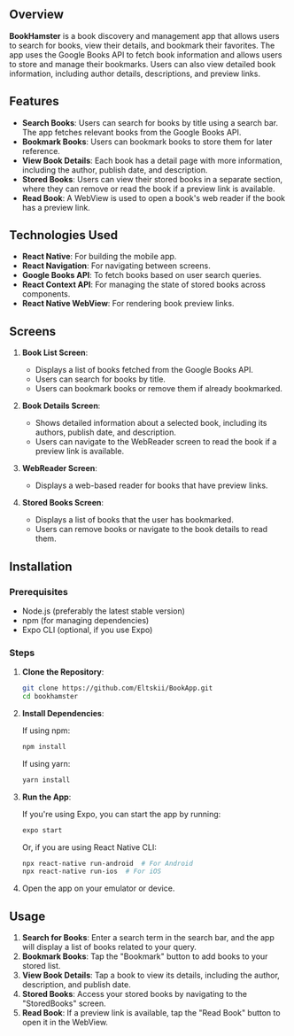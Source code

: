 ## Overview

**BookHamster** is a book discovery and management app that allows users to search for books, view their details, and bookmark their favorites. The app uses the Google Books API to fetch book information and allows users to store and manage their bookmarks. Users can also view detailed book information, including author details, descriptions, and preview links.

## Features

- **Search Books**: Users can search for books by title using a search bar. The app fetches relevant books from the Google Books API.
- **Bookmark Books**: Users can bookmark books to store them for later reference.
- **View Book Details**: Each book has a detail page with more information, including the author, publish date, and description.
- **Stored Books**: Users can view their stored books in a separate section, where they can remove or read the book if a preview link is available.
- **Read Book**: A WebView is used to open a book's web reader if the book has a preview link.

## Technologies Used

- **React Native**: For building the mobile app.
- **React Navigation**: For navigating between screens.
- **Google Books API**: To fetch books based on user search queries.
- **React Context API**: For managing the state of stored books across components.
- **React Native WebView**: For rendering book preview links.

## Screens

1. **Book List Screen**:
   - Displays a list of books fetched from the Google Books API.
   - Users can search for books by title.
   - Users can bookmark books or remove them if already bookmarked.

2. **Book Details Screen**:
   - Shows detailed information about a selected book, including its authors, publish date, and description.
   - Users can navigate to the WebReader screen to read the book if a preview link is available.

3. **WebReader Screen**:
   - Displays a web-based reader for books that have preview links.

4. **Stored Books Screen**:
   - Displays a list of books that the user has bookmarked.
   - Users can remove books or navigate to the book details to read them.

## Installation

### Prerequisites

- Node.js (preferably the latest stable version)
- npm (for managing dependencies)
- Expo CLI (optional, if you use Expo)

### Steps

1. **Clone the Repository**:

   ```bash
   git clone https://github.com/Eltskii/BookApp.git
   cd bookhamster
   ```

2. **Install Dependencies**:

   If using npm:

   ```bash
   npm install
   ```

   If using yarn:

   ```bash
   yarn install
   ```

3. **Run the App**:

   If you're using Expo, you can start the app by running:

   ```bash
   expo start
   ```

   Or, if you are using React Native CLI:

   ```bash
   npx react-native run-android  # For Android
   npx react-native run-ios  # For iOS
   ```

4. Open the app on your emulator or device.

## Usage

1. **Search for Books**: Enter a search term in the search bar, and the app will display a list of books related to your query.
2. **Bookmark Books**: Tap the "Bookmark" button to add books to your stored list.
3. **View Book Details**: Tap a book to view its details, including the author, description, and publish date.
4. **Stored Books**: Access your stored books by navigating to the "StoredBooks" screen.
5. **Read Book**: If a preview link is available, tap the "Read Book" button to open it in the WebView.

